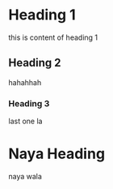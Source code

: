 
# Heading 1
this is content of heading 1
## Heading 2
hahahhah
### Heading 3
last one la
# Naya Heading
naya wala 
